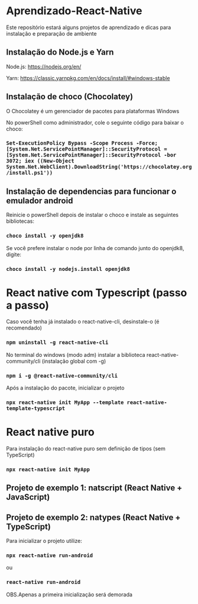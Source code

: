 # Aprendizado-React-Native
Este repositório estará alguns projetos de aprendizado e dicas para instalação e preparação de ambiente

## Instalação do Node.js e Yarn
Node.js: 
https://nodejs.org/en/

Yarn: 
https://classic.yarnpkg.com/en/docs/install/#windows-stable

## Instalação de choco (Chocolatey)

O Chocolatey é um gerenciador de pacotes para plataformas Windows

No powerShell como administrador, cole o seguinte código para baixar o choco:

### `Set-ExecutionPolicy Bypass -Scope Process -Force; [System.Net.ServicePointManager]::SecurityProtocol = [System.Net.ServicePointManager]::SecurityProtocol -bor 3072; iex ((New-Object System.Net.WebClient).DownloadString('https://chocolatey.org/install.ps1'))`

## Instalação de dependencias para funcionar o emulador android

Reinicie o powerShell depois de instalar o choco e instale as seguintes bibliotecas:

### `choco install -y openjdk8`

Se você prefere instalar o node por linha de comando junto do openjdk8, digite:

### `choco install -y nodejs.install openjdk8`

# React native com Typescript (passo a passo)

Caso você tenha já instalado o react-native-cli, desinstale-o (é recomendado)

### `npm uninstall -g react-native-cli`

No terminal do windows (modo adm) instalar a biblioteca react-native-community/cli (instalação global com -g)
### `npm i -g @react-native-community/cli`


Após a instalação do pacote, inicializar o projeto
### `npx react-native init MyApp --template react-native-template-typescript`

# React native puro

Para instalação do react-native puro sem definição de tipos (sem TypeScript)
### `npx react-native init MyApp`

## Projeto de exemplo 1: natscript (React Native + JavaScript)

## Projeto de exemplo 2: natypes (React Native + TypeScript)

Para inicializar o projeto utilize:

### `npx react-native run-android`

ou

### `react-native run-android`

OBS.Apenas a primeira inicialização será demorada